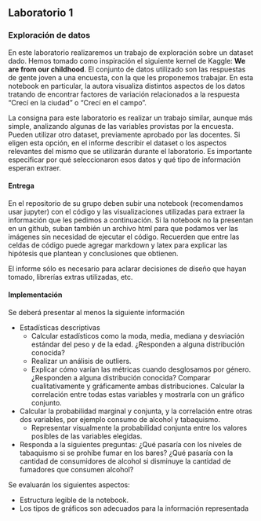 ## Laboratorio 1
### Exploración de datos

En este laboratorio realizaremos un trabajo de exploración sobre un dataset dado.
Hemos tomado como inspiración el siguiente kernel de Kaggle: **We are from our childhood**.
El conjunto de datos utilizado son las respuestas de gente joven a una encuesta, con la que les proponemos trabajar.
En esta notebook en particular, la autora visualiza distintos aspectos de los datos tratando de encontrar factores de variación relacionados a la respuesta “Crecí en la ciudad” o “Crecí en el campo”.

La consigna para este laboratorio es realizar un trabajo similar, aunque más simple, analizando algunas de las variables provistas por la encuesta.
Pueden utilizar otro dataset, previamente aprobado por las docentes. Si eligen esta opción, en el informe describir el dataset o los aspectos relevantes del mismo que se utilizarán durante el laboratorio. Es importante especificar por qué seleccionaron esos datos y qué tipo de información esperan extraer.

#### Entrega
En el repositorio de su grupo deben subir una notebook (recomendamos usar jupyter) con el código y las visualizaciones
utilizadas para extraer la información que les pedimos a continuación. Si la notebook no la presentan en un github,
suban también un archivo html para que podamos ver las imágenes sin necesidad de ejecutar el código.
Recuerden que entre las celdas de código puede agregar markdown y latex para explicar las hipótesis que plantean y conclusiones que obtienen.

El informe sólo es necesario para aclarar decisiones de diseño que hayan tomado, librerías extras utilizadas, etc.

#### Implementación

Se deberá presentar al menos la siguiente información
 - Estadísticas descriptivas
   - Calcular estadísticos como la moda, media, mediana y desviación estándar del peso y de la edad. ¿Responden a alguna distribución conocida?
   - Realizar un análisis de outliers.
   - Explicar cómo varían las métricas cuando desglosamos por género. ¿Responden a alguna distribución conocida? Comparar cualitativamente y gráficamente ambas distribuciones. Calcular la correlación entre todas estas variables y mostrarla con un gráfico conjunto.
 - Calcular la probabilidad marginal y conjunta, y la correlación entre otras dos variables, por ejemplo consumo de alcohol y tabaquismo.
   - Representar visualmente la probabilidad conjunta entre los valores posibles de las variables elegidas.
 - Responda a la siguientes preguntas: ¿Qué pasaría con los niveles de tabaquismo si se prohíbe fumar en los bares? ¿Qué pasaría con la cantidad de consumidores de alcohol si disminuye la cantidad de fumadores que consumen alcohol?

Se evaluarán los siguientes aspectos:
 - Estructura legible de la notebook.
 - Los tipos de gráficos son adecuados para la información representada
